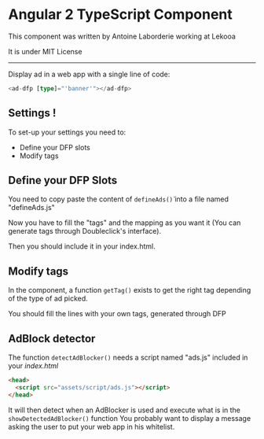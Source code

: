 Angular 2 TypeScript Component
======================================

This component was written by Antoine Laborderie working at Lekooa

It is under MIT License

-----

Display ad in a web app with a single line of code:

```typescript
<ad-dfp [type]="'banner'"></ad-dfp>
```

Settings !
-----

To set-up your settings you need to:

  - Define your DFP slots
  - Modify tags

Define your DFP Slots
-----

You need to copy paste the content of `defineAds()̀` into a file named "defineAds.js"

Now you have to fill the "tags" and the mapping as you want it (You can generate tags through Doubleclick's interface).

Then you should include it in your index.html.

Modify tags
-----

In the component, a function `getTag()` exists to get the right tag depending of the type of ad picked.

You should fill the lines with your own tags, generated through DFP

AdBlock detector
-----

The function `detectAdBlocker()` needs a script named "ads.js" included in your <i>index.html</i>

```html
<head>
  <script src="assets/script/ads.js"></script>
</head>
```
It will then detect when an AdBlocker is used and execute what is in the `showDetectedAdBlocker()` function
You probably want to display a message asking the user to put your web app in his whitelist.
